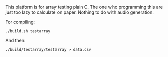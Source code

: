 This platform is for array testing plain C.
The one who programming this are just too lazy to calculate on paper.
Nothing to do with audio generation.

For compiling:
~~~
./build.sh testarray
~~~

And then:
~~~
./build/testarray/testarray > data.csv
~~~
